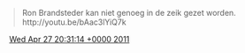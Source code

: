 > Ron Brandsteder kan niet genoeg in de zeik gezet worden\. http://youtu\.be/bAac3lYiQ7k

<img src="../../media/tweet.ico" width="12" /> [Wed Apr 27 20:31:14 +0000 2011](https://twitter.com/DromerDenker/status/63339441112092674)
